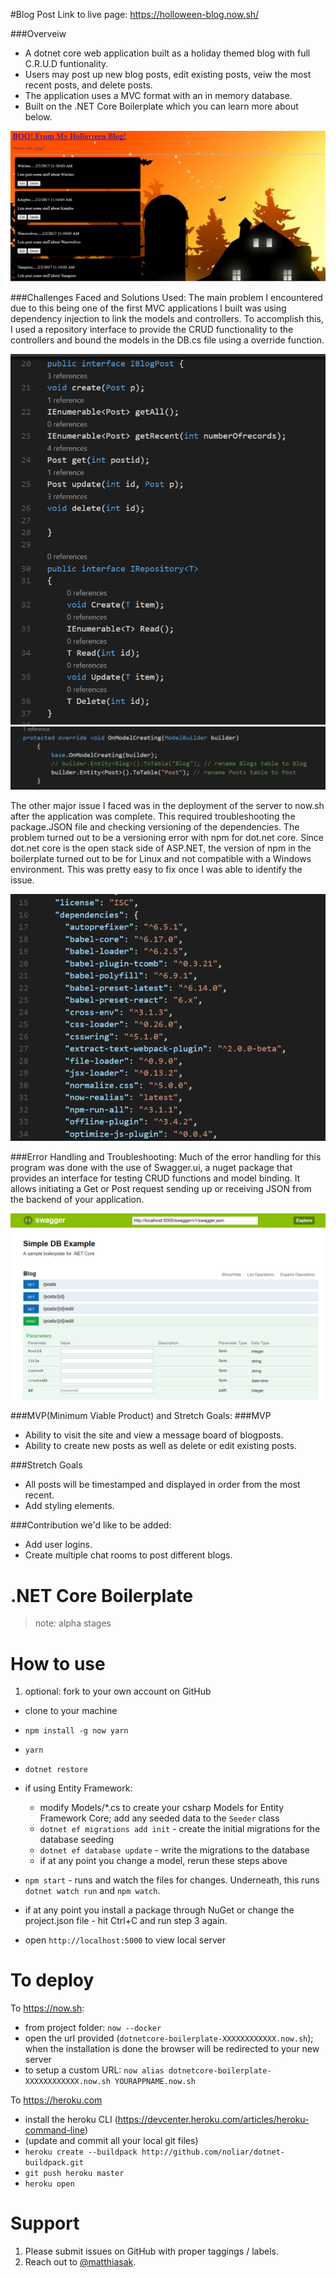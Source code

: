 #Blog Post 
Link to live page: https://holloween-blog.now.sh/

###Overveiw
- A dotnet core web application built as a holiday themed blog with full C.R.U.D funtionality.
- Users may post up new blog posts, edit existing posts, veiw the most recent posts, and delete posts.
- The application uses a MVC format with an in memory database. 
- Built on the .NET Core Boilerplate which you can learn more about below.
<img src="./Screenshots/ScreenshotBlogPost.png"/>

###Challenges Faced and Solutions Used: 
The main problem I encountered due to this being one of the first MVC applications I built was using dependency injection to link the models and controllers. To accomplish this, I used a repository interface to provide the CRUD functionality to the controllers and bound the models in the DB.cs file using a override function. 

<img src="./Screenshots/BlogPost_Interface.png"/>

<img src="./Screenshots/BlogPost_ModelBinding.png"/>

The other major issue I faced was in the deployment of the server to now.sh after the application was complete. This required troubleshooting the package.JSON file and checking versioning of the dependencies. The problem turned out to be a versioning error with npm for dot.net core. Since dot.net core is the open stack side of ASP.NET, the version of npm in the boilerplate turned out to be for Linux and not compatible with a Windows environment. This was pretty easy to fix once I was able to identify the issue. 

<img src="./Screenshots/BlogPost_dependencies.png"/>

###Error Handling and Troubleshooting:
Much of the error handling for this program was done with the use of Swagger.ui, a nuget package that provides an interface for testing CRUD functions and model binding. It allows initiating a Get or Post request sending up or receiving JSON from the backend of your application. 

<img src="./Screenshots/BlogPost_swagger.png"/>

###MVP(Minimum Viable Product) and Stretch Goals: 
###MVP
- Ability to visit the site and view a message board of blogposts. 
- Ability to create new posts as well as delete or edit existing posts. 

###Stretch Goals
- All posts will be timestamped and displayed in order from the most recent. 
- Add styling elements. 

###Contribution we'd like to be added:
- Add user logins.
- Create multiple chat rooms to post different blogs. 




# .NET Core Boilerplate

> note: alpha stages

# How to use

1. optional: fork to your own account on GitHub
-  clone to your machine
- `npm install -g now yarn`
- `yarn`
- `dotnet restore`
- if using Entity Framework:

    - modify Models/*.cs to create your csharp Models for Entity Framework Core; add any seeded data to the `Seeder` class
    - `dotnet ef migrations add init` - create the initial migrations for the database seeding
    - `dotnet ef database update` - write the migrations to the database
    - if at any point you change a model, rerun these steps above

- `npm start` - runs and watch the files for changes. Underneath, this runs `dotnet watch run` and `npm watch`.
- if at any point you install a package through NuGet or change the project.json file - hit Ctrl+C and run step 3 again.
- open `http://localhost:5000` to view local server

# To deploy

To https://now.sh:

- from project folder: `now --docker`
- open the url provided (`dotnetcore-boilerplate-XXXXXXXXXXXX.now.sh`); when the installation is done the browser will be redirected to your new server
- to setup a custom URL: `now alias dotnetcore-boilerplate-XXXXXXXXXXXX.now.sh YOURAPPNAME.now.sh`

To https://heroku.com

- install the heroku CLI (https://devcenter.heroku.com/articles/heroku-command-line)
- (update and commit all your local git files)
- `heroku create --buildpack http://github.com/noliar/dotnet-buildpack.git`
- `git push heroku master`
- `heroku open`

# Support

1. Please submit issues on GitHub with proper taggings / labels.
2. Reach out to [@matthiasak](https://twitter.com/matthiasak).
